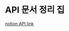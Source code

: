 # API 문서 정리 집

[notion API link](https://periodic-phone-83f.notion.site/API-aaa295cf166d435cb8a26391ed2f9483)